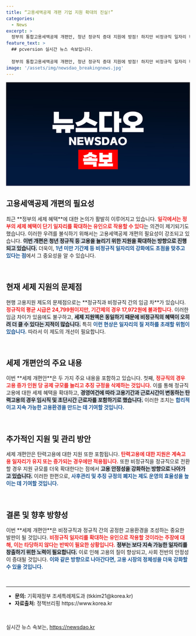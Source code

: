 ```yaml
---
title: “고용세액공제 개편 기업 지원 확대의 진실!”
categories:
  - News
excerpt: >
  정부의 통합고용세액공제 개편안, 청년 정규직 증대 지원에 방점! 하지만 비정규직 일자리 확대 우려에도 불구, 고용 안정은 더욱 강화된다고. 과연 실효성은? 클릭해서 확인하세요!
feature_text: >
  ## pcversion 실시간 뉴스 속보입니다.

  정부의 통합고용세액공제 개편안, 청년 정규직 증대 지원에 방점! 하지만 비정규직 일자리 확대 우려에도 불구, 고용 안정은 더욱 강화된다고. 과연 실효성은? 클릭해서 확인하세요!
image: '/assets/img/newsdao_breakingnews.jpg'
---
```


<p><img src="/assets/img/newsdao_breakingnews.jpg" alt="pcversion 속보" /></p>

<h2 data-ke-size="size26">고용세액공제 개편의 필요성</h2>

<p data-ke-size="size16">최근 **정부의 세제 혜택**에 대한 논의가 활발히 이루어지고 있습니다. <b><span style="color: #ee2323;">일각에서는 정부의 세제 혜택이 단기 일자리를 확대하는 유인으로 작용할 수 있다</span></b>는 의견이 제기되기도 했습니다. 이러한 우려를 불식하기 위해서는 고용세액공제 개편의 필요성이 강조되고 있습니다. <b><span style="background-color: #21538527;">이번 개편은 청년 정규직 등 고용을 늘리기 위한 지원을 확대하는 방향으로 진행되고 있습니다.</span></b> 더욱이, <b><span style="color: #1a5490;">1년 미만 기간제 등 비정규직 일자리의 강화에도 초점을 맞추고 있다는 점</span></b>에서 그 중요성을 알 수 있습니다.</p>

<p data-ke-size="size16">&nbsp;</p>

<h2 data-ke-size="size26">현재 세제 지원의 문제점</h2>

<p data-ke-size="size16">현행 고용지원 제도의 문제점으로는 **정규직과 비정규직 간의 임금 차**가 있습니다. <b><span style="color: #ee2323;">정규직의 평균 시급은 24,799원이지만, 기간제의 경우 17,972원에 불과합니다.</span></b> 이러한 임금 차이가 있음에도 불구하고, <b><span style="background-color: #21538527;">세제 지원액은 동일하기 때문에 비정규직의 혜택이 오히려 더 클 수 있다는 지적이 많습니다.</span></b> 특히 <b><span style="color: #1a5490;">이런 현상은 일자리의 질 저하를 초래할 위험이 있습니다.</span></b> 따라서 이 제도의 개선이 필요합니다.</p>

<p data-ke-size="size16">&nbsp;</p>

<h2 data-ke-size="size26">세제 개편안의 주요 내용</h2>

<p data-ke-size="size16">이번 **세제 개편안**은 두 가지 주요 내용을 포함하고 있습니다. 첫째, <b><span style="color: #ee2323;">정규직의 경우 고용 증가 인원 당 공제 규모를 늘리고 추징 규정을 삭제하는 것입니다.</span></b> 이를 통해 정규직 고용에 대한 세제 혜택을 확대하고, <b><span style="background-color: #21538527;">경영여건에 따라 고용기간과 근로시간이 변동하는 탄력고용의 경우 임시직 및 초단시간 근로자를 포함하기로 했습니다.</span></b> 이러한 조치는 <b><span style="color: #1a5490;">합리적이고 지속 가능한 고용환경을 만드는 데 기여할 것입니다.</span></b></p>

<p data-ke-size="size16">&nbsp;</p>

<h2 data-ke-size="size26">추가적인 지원 및 관리 방안</h2>

<p data-ke-size="size16">세제 개편안은 탄력고용에 대한 지원 또한 포함됩니다. <b><span style="color: #ee2323;">탄력고용에 대한 지원은 계속고용 일자리가 유지 또는 증가되는 경우에만 적용됩니다.</span></b> 또한 비정규직을 정규직으로 전환할 경우 지원 규모를 더욱 확대한다는 점에서 <b><span style="background-color: #21538527;">고용 안정성을 강화하는 방향으로 나아가고 있습니다.</span></b> 이러한 한편으로, <b><span style="color: #1a5490;">사후관리 및 추징 규정의 폐지는 제도 운영의 효율성을 높이는 데 기여할 것입니다.</span></b></p>

<p data-ke-size="size16">&nbsp;</p>

<h2 data-ke-size="size26">결론 및 향후 방향성</h2>

<p data-ke-size="size16">이번 **세제 개편안**은 비정규직과 정규직 간의 공정한 고용환경을 조성하는 중요한 발판이 될 것입니다. <b><span style="color: #ee2323;">비정규직 일자리를 확대하는 유인으로 작용할 것이라는 주장에 대해, 이는 타당하지 않다는 반박이 필요한 상황입니다.</span></b> <b><span style="background-color: #21538527;">정부는 보다 지속 가능한 일자리를 창출하기 위한 노력이 필요합니다.</span></b> 이로 인해 고용의 질이 향상되고, 사회 전반의 안정성이 증대될 것입니다. <b><span style="color: #1a5490;">이와 같은 방향으로 나아간다면, 고용 시장의 정체성을 더욱 강화할 수 있을 것입니다.</span></b></p>

<p data-ke-size="size16">&nbsp;</p>

<hr>

<ul>
  <li><b>문의:</b> 기획재정부 조세특례제도과 (tkkim21@korea.kr)</li>
  <li><b>자료출처:</b> 정책브리핑 https://www.korea.kr</li>
</ul>

<p data-ke-size="size16">&nbsp;</p>
실시간 뉴스 속보는, <a href="https://newsdao.kr" rel="dofollow">https://newsdao.kr</a>


